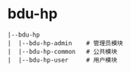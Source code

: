 # bdu-hp

```text
|--bdu-hp
|  |--bdu-hp-admin    # 管理员模块
|  |--bdu-hp-common   # 公共模块
|  |--bdu-hp-user     # 用户模块
```